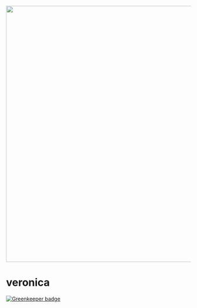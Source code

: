 <h1 align="center">
<br>
<img src="http://i.imgur.com/YBUrZPw.png" width="700">
<br>
</h1>

# veronica

[![Greenkeeper badge](https://badges.greenkeeper.io/rajikaimal/veronica.svg)](https://greenkeeper.io/)